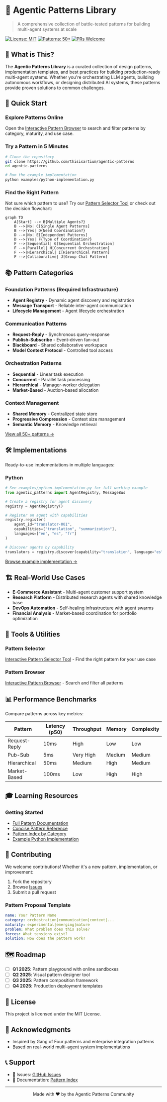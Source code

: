 # 🤖 Agentic Patterns Library

> A comprehensive collection of battle-tested patterns for building multi-agent systems at scale

[![License: MIT](https://img.shields.io/badge/License-MIT-yellow.svg)](https://opensource.org/licenses/MIT)
[![Patterns: 50+](https://img.shields.io/badge/Patterns-50%2B-green)](./reference/patterns-index.md)
[![PRs Welcome](https://img.shields.io/badge/PRs-welcome-brightgreen.svg)](https://github.com/thisisartium/agentic-patterns/pulls)

## 🎯 What is This?

The **Agentic Patterns Library** is a curated collection of design patterns, implementation templates, and best practices for building production-ready multi-agent systems. Whether you're orchestrating LLM agents, building autonomous workflows, or designing distributed AI systems, these patterns provide proven solutions to common challenges.

## 🚀 Quick Start

### Explore Patterns Online
Open the [Interactive Pattern Browser](./tools/pattern-browser.html) to search and filter patterns by category, maturity, and use case.

### Try a Pattern in 5 Minutes

```bash
# Clone the repository
git clone https://github.com/thisisartium/agentic-patterns
cd agentic-patterns

# Run the example implementation
python examples/python-implementation.py
```

### Find the Right Pattern

Not sure which pattern to use? Try our [Pattern Selector Tool](./tools/pattern-selector.html) or check out the decision flowchart:

```mermaid
graph TD
    A[Start] --> B{Multiple Agents?}
    B -->|No| C[Single Agent Patterns]
    B -->|Yes| D{Need Coordination?}
    D -->|No| E[Independent Patterns]
    D -->|Yes| F{Type of Coordination?}
    F -->|Sequential| G[Sequential Orchestration]
    F -->|Parallel| H[Concurrent Orchestration]
    F -->|Hierarchical| I[Hierarchical Pattern]
    F -->|Collaborative| J[Group Chat Pattern]
```

## 📚 Pattern Categories

### Foundation Patterns (Required Infrastructure)
- **Agent Registry** - Dynamic agent discovery and registration
- **Message Transport** - Reliable inter-agent communication
- **Lifecycle Management** - Agent lifecycle orchestration

### Communication Patterns
- **Request-Reply** - Synchronous query-response
- **Publish-Subscribe** - Event-driven fan-out
- **Blackboard** - Shared collaborative workspace
- **Model Context Protocol** - Controlled tool access

### Orchestration Patterns
- **Sequential** - Linear task execution
- **Concurrent** - Parallel task processing
- **Hierarchical** - Manager-worker delegation
- **Market-Based** - Auction-based allocation

### Context Management
- **Shared Memory** - Centralized state store
- **Progressive Compression** - Context size management
- **Semantic Memory** - Knowledge retrieval

[View all 50+ patterns →](./reference/patterns-index.md)

## 🛠️ Implementations

Ready-to-use implementations in multiple languages:

### Python
```python
# See examples/python-implementation.py for full working example
from agentic_patterns import AgentRegistry, MessageBus

# Create a registry for agent discovery
registry = AgentRegistry()

# Register an agent with capabilities
registry.register(
    agent_id="translator-001",
    capabilities=["translation", "summarization"],
    languages=["en", "es", "fr"]
)

# Discover agents by capability
translators = registry.discover(capability="translation", language="es")
```

[Browse example implementation →](./examples/)

## 🏗️ Real-World Use Cases

- **E-Commerce Assistant** - Multi-agent customer support system
- **Research Platform** - Distributed research agents with shared knowledge base
- **DevOps Automation** - Self-healing infrastructure with agent swarms
- **Financial Analysis** - Market-based coordination for portfolio optimization

## 🔧 Tools & Utilities

### Pattern Selector
[Interactive Pattern Selector Tool](./tools/pattern-selector.html) - Find the right pattern for your use case

### Pattern Browser
[Interactive Pattern Browser](./tools/pattern-browser.html) - Search and filter all patterns

## 📊 Performance Benchmarks

Compare patterns across key metrics:

| Pattern | Latency (p50) | Throughput | Memory | Complexity |
|---------|---------------|------------|---------|------------|
| Request-Reply | 10ms | High | Low | Low |
| Pub-Sub | 5ms | Very High | Medium | Medium |
| Hierarchical | 50ms | Medium | High | Medium |
| Market-Based | 100ms | Low | High | High |


## 🎓 Learning Resources

### Getting Started
- [Full Pattern Documentation](./reference/patterns-full.md)
- [Concise Pattern Reference](./reference/patterns-concise.md)
- [Pattern Index by Category](./reference/patterns-index.md)
- [Example Python Implementation](./examples/python-implementation.py)

## 🤝 Contributing

We welcome contributions! Whether it's a new pattern, implementation, or improvement:

1. Fork the repository
2. Browse [Issues](https://github.com/thisisartium/agentic-patterns/issues)
3. Submit a pull request

### Pattern Proposal Template
```yaml
name: Your Pattern Name
category: orchestration|communication|context|...
maturity: experimental|emerging|mature
problem: What problem does this solve?
forces: What tensions exist?
solution: How does the pattern work?
```


## 🗺️ Roadmap

- [ ] **Q1 2025**: Pattern playground with online sandboxes
- [ ] **Q2 2025**: Visual pattern designer tool
- [ ] **Q3 2025**: Pattern composition framework
- [ ] **Q4 2025**: Production deployment templates

## 📄 License

This project is licensed under the MIT License.

## 🙏 Acknowledgments

- Inspired by Gang of Four patterns and enterprise integration patterns
- Based on real-world multi-agent system implementations

## 📞 Support

- 🐛 Issues: [GitHub Issues](https://github.com/thisisartium/agentic-patterns/issues)
- 📖 Documentation: [Pattern Index](./reference/patterns-index.md)

---

<p align="center">
  Made with ❤️ by the Agentic Patterns Community
</p>

